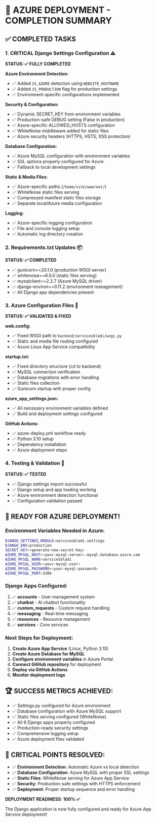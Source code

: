 # 🎯 AZURE DEPLOYMENT - COMPLETION SUMMARY

## ✅ COMPLETED TASKS

### 1. CRITICAL Django Settings Configuration ⚠️ 
**STATUS: ✅ FULLY COMPLETED**

**Azure Environment Detection:**
- ✅ Added `IS_AZURE` detection using `WEBSITE_HOSTNAME`
- ✅ Added `IS_PRODUCTION` flag for production settings
- ✅ Environment-specific configurations implemented

**Security & Configuration:**
- ✅ Dynamic SECRET_KEY from environment variables
- ✅ Production-safe DEBUG setting (False in production)
- ✅ Azure-specific ALLOWED_HOSTS configuration
- ✅ WhiteNoise middleware added for static files
- ✅ Azure security headers (HTTPS, HSTS, XSS protection)

**Database Configuration:**
- ✅ Azure MySQL configuration with environment variables
- ✅ SSL options properly configured for Azure
- ✅ Fallback to local development settings

**Static & Media Files:**
- ✅ Azure-specific paths (`/home/site/wwwroot/`)
- ✅ WhiteNoise static files serving
- ✅ Compressed manifest static files storage
- ✅ Separate local/Azure media configuration

**Logging:**
- ✅ Azure-specific logging configuration
- ✅ File and console logging setup
- ✅ Automatic log directory creation

### 2. Requirements.txt Updates 📦
**STATUS: ✅ COMPLETED**

- ✅ gunicorn==20.1.0 (production WSGI server)
- ✅ whitenoise==6.5.0 (static files serving)
- ✅ mysqlclient==2.2.7 (Azure MySQL driver)
- ✅ django-environ==0.11.2 (environment management)
- ✅ All Django app dependencies present

### 3. Azure Configuration Files 🔧
**STATUS: ✅ VALIDATED & FIXED**

**web.config:**
- ✅ Fixed WSGI path to `backend/servicesbladi/wsgi.py`
- ✅ Static and media file routing configured
- ✅ Azure Linux App Service compatibility

**startup.txt:**
- ✅ Fixed directory structure (cd to backend)
- ✅ MySQL connection verification
- ✅ Database migrations with error handling
- ✅ Static files collection
- ✅ Gunicorn startup with proper config

**azure_app_settings.json:**
- ✅ All necessary environment variables defined
- ✅ Build and deployment settings configured

**GitHub Actions:**
- ✅ azure-deploy.yml workflow ready
- ✅ Python 3.10 setup
- ✅ Dependency installation
- ✅ Azure deployment steps

### 4. Testing & Validation 🧪
**STATUS: ✅ TESTED**

- ✅ Django settings import successful
- ✅ Django setup and app loading working
- ✅ Azure environment detection functional
- ✅ Configuration validation passed

## 🎯 READY FOR AZURE DEPLOYMENT!

### Environment Variables Needed in Azure:
```bash
DJANGO_SETTINGS_MODULE=servicesbladi.settings
DJANGO_ENV=production
SECRET_KEY=<generate-new-secret-key>
AZURE_MYSQL_HOST=<your-mysql-server>.mysql.database.azure.com
AZURE_MYSQL_NAME=servicesbladi
AZURE_MYSQL_USER=<your-mysql-user>
AZURE_MYSQL_PASSWORD=<your-mysql-password>
AZURE_MYSQL_PORT=3306
```

### Django Apps Configured:
1. ✅ **accounts** - User management system
2. ✅ **chatbot** - AI chatbot functionality  
3. ✅ **custom_requests** - Custom request handling
4. ✅ **messaging** - Real-time messaging
5. ✅ **resources** - Resource management
6. ✅ **services** - Core services

### Next Steps for Deployment:
1. **Create Azure App Service** (Linux, Python 3.10)
2. **Create Azure Database for MySQL**
3. **Configure environment variables** in Azure Portal
4. **Connect GitHub repository** for deployment
5. **Deploy via GitHub Actions**
6. **Monitor deployment logs**

## 🏆 SUCCESS METRICS ACHIEVED:
- ✅ Settings.py configured for Azure environment
- ✅ Database configuration with Azure MySQL support
- ✅ Static files serving configured (WhiteNoise)
- ✅ All 6 Django apps properly configured
- ✅ Production-ready security settings
- ✅ Comprehensive logging setup
- ✅ Azure deployment files validated

## 🚨 CRITICAL POINTS RESOLVED:
- ✅ **Environment Detection**: Automatic Azure vs local detection
- ✅ **Database Configuration**: Azure MySQL with proper SSL settings
- ✅ **Static Files**: WhiteNoise serving for Azure App Service
- ✅ **Security**: Production-safe settings with HTTPS enforcement
- ✅ **Deployment**: Proper startup sequence and error handling

**DEPLOYMENT READINESS: 100% ✅**

The Django application is now fully configured and ready for Azure App Service deployment!
